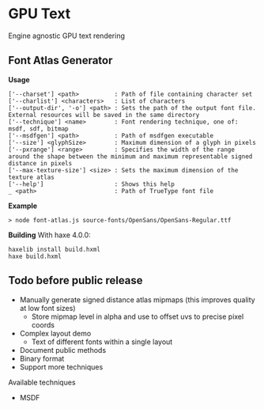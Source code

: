 # GPU Text

Engine agnostic GPU text rendering

## Font Atlas Generator
**Usage**
```
['--charset'] <path>          : Path of file containing character set
['--charlist'] <characters>   : List of characters
['--output-dir', '-o'] <path> : Sets the path of the output font file. External resources will be saved in the same directory
['--technique'] <name>        : Font rendering technique, one of: msdf, sdf, bitmap
['--msdfgen'] <path>          : Path of msdfgen executable
['--size'] <glyphSize>        : Maximum dimension of a glyph in pixels
['--pxrange'] <range>         : Specifies the width of the range around the shape between the minimum and maximum representable signed distance in pixels
['--max-texture-size'] <size> : Sets the maximum dimension of the texture atlas
['--help']                    : Shows this help
_ <path>                      : Path of TrueType font file
```

**Example**
```
> node font-atlas.js source-fonts/OpenSans/OpenSans-Regular.ttf
```

**Building**
With haxe 4.0.0:
```
haxelib install build.hxml
haxe build.hxml
```

## Todo before public release
- Manually generate signed distance atlas mipmaps (this improves quality at low font sizes)
	- Store mipmap level in alpha and use to offset uvs to precise pixel coords
- Complex layout demo
	- Text of different fonts within a single layout
- Document public methods
- Binary format
- Support more techniques

Available techniques
- MSDF